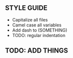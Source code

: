 ## STYLE GUIDE

- Capitalize all files
- Camel case all variables
- Add dash to (SOMETHING)
- TODO: regular indentation


## TODO: ADD THINGS
